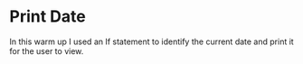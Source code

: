 Print Date
============
In this warm up I used an If statement to identify the current date and print it for the user to view. 